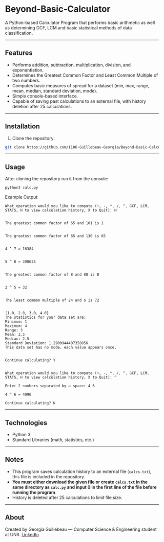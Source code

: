 # Beyond-Basic-Calculator
A Python-based Calculator Program that performs basic arithmetic as well as determining GCF, LCM and basic statistical methods of data classification.

---

## Features
- Performs addition, subtraction, multiplication, division, and exponentiation.
- Determines the Greatest Common Factor and Least Common Multiple of two numbers.
- Computes basic measures of spread for a dataset (min, max, range, mean, median, standard deviation, mode).
- Simple console-based interface.
- Capable of saving past calculations to an external file, with history deletion after 25 calculations.

---

## Installation 
1. Clone the repository:
```bash
git clone https://github.com/1106-Guillebeau-Georgia/Beyond-Basic-Calculator-.git
```

---

## Usage
After cloning the repository run it from the console:
```bash
python3 calc.py
```

Example Output:
```
What operation would you like to compute (+, -, *, /, ^, GCF, LCM, STATS, H to view calculation history, X to Quit): H


The greatest common factor of 65 and 101 is 1


The greatest common factor of 65 and 130 is 65


4 ^ 7 = 16384


5 ^ 8 = 390625


The greatest common factor of 8 and 88 is 8


2 ^ 5 = 32


The least common multiple of 24 and 6 is 72


[1.0, 2.0, 3.0, 4.0]
The statistics for your data set are: 
Minimum: 1
Maximum: 4
Range: 3
Mean: 2.5
Median: 2.5
Standard Deviation: 1.2909944487358056
This data set has no mode, each value appears once.


Continue calculating? Y


What operation would you like to compute (+, -, *, /, ^, GCF, LCM, STATS, H to view calculation history, X to Quit): ^

Enter 2 numbers separated by a space: 4 6

4 ^ 6 = 4096

Continue calculating? N
```

---

## Technologies
- Python 3
- Standard Libraries (math, statistics, etc.)

---

## Notes
- This program saves calculation history to an external file (`calcs.txt`), this file is included in the repository.  
- **You must either download the given file or create `calcs.txt` in the same directory as `calc.py` and input 0 in the first line of the file before running the program.**  
- History is deleted after 25 calculations to limit file size.
  
---

## About
Created by Georgia Guillebeau — Computer Science & Engineering student at UNR.
[LinkedIn](https://www.linkedin.com/in/georgia-guillebeau-3b3636285)
